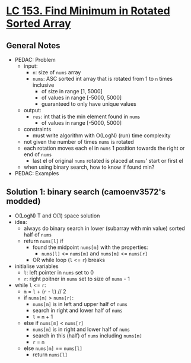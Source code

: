 # [LC 153. Find Minimum in Rotated Sorted Array](https://leetcode.com/problems/find-minimum-in-rotated-sorted-array/)

## General Notes

- PEDAC: Problem
  - input:
    - `n`: size of `nums` array
    - `nums`: ASC sorted int array that is rotated from 1 to `n` times inclusive
      - of size in range \[1, 5000]
      - of values in range \[-5000, 5000]
      - guaranteed to only have unique values
  - output:
    - `res`: int that is the min element found in `nums`
      - of values in range \[-5000, 5000]
  - constraints
    - must write algorithm with O(LogN) (run) time complexity
  - not given the number of times `nums` is rotated
  - each rotation moves each el in `nums` 1 position towards the right or end of `nums`
    - last el of original `nums` rotated is placed at `nums`' start or first el
  - when using binary search, how to know if found min?
- PEDAC: Examples

## Solution 1: binary search (camoenv3572's modded)

- O(LogN) T and O(1) space solution
- idea:
  - always do binary search in lower (subarray with min value) sorted half of `nums`
  - return `nums[l]` if
    - found the midpoint `nums[m]` with the properties:
      - `nums[l]` <= `nums[m]` and `nums[m]` <= `nums[r]`
    - OR while loop (`l` <= `r`) breaks
- initialise variables
  - `l`: left pointer in `nums` set to 0
  - `r`: right poitner in `nums` set to size of `nums` - 1
- while `l` <= `r`:
  - `m` = `l` + (`r` - `l`) // 2
  - if `nums[m]` > `nums[r]`:
    - `nums[m]` is in left and upper half of `nums`
    - search in right and lower half of `nums`
    - `l` = `m` + 1
  - else if `nums[m]` < `nums[r]`
    - `nums[m]` is in right and lower half of `nums`
    - search in this (half) of `nums` including `nums[m]`
    - `r` = `m`
  - else `nums[m]` == `nums[l]`
    - return `nums[l]`
